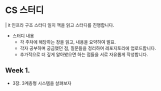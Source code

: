 # CS 스터디
| it 인프라 구조 스터디 일지 책을 읽고 스터디를 진행합니다.

- 스터디 내용
    - 각 주차에 해당하는 장을 읽고, 내용을 요약하여 발표.
    - 각자 공부하며 궁금했던 점, 질문들을 정리하여 레포지토리에 업로드합니다.
    - 추가적으로 더 깊게 알아봤으면 하는 점들을 서로 자유롭게 작성합니다.

## Week 1.
- 3장. 3계층형 시스템을 살펴보자
